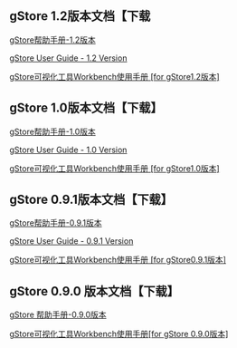 ## gStore 1.2版本文档【下载
[gStore帮助手册-1.2版本](https://gstore-bucket.oss-cn-zhangjiakou.aliyuncs.com/gstoreweb/gStore%E5%B8%AE%E5%8A%A9%E6%89%8B%E5%86%8C-1.2%E7%89%88%E6%9C%AC.pdf)

[gStore User Guide - 1.2 Version](https://gstore-bucket.oss-cn-zhangjiakou.aliyuncs.com/gstoreweb/gStore%20User%20Guide%20-%201.2%20Version.pdf)

[gStore可视化工具Workbench使用手册 [for gStore1.2版本]](https://gstore-bucket.oss-cn-zhangjiakou.aliyuncs.com/gstoreweb/gStore%20Workbench%E7%94%A8%E6%88%B7%E6%89%8B%E5%86%8CV1.2.pdf)



## gStore 1.0版本文档【下载】

[gStore帮助手册-1.0版本](https://gstore-bucket.oss-cn-zhangjiakou.aliyuncs.com/gstoreweb/gStore%E5%B8%AE%E5%8A%A9%E6%89%8B%E5%86%8C-1.0%E7%89%88%E6%9C%AC.pdf)

[gStore User Guide - 1.0 Version](https://gstore-bucket.oss-cn-zhangjiakou.aliyuncs.com/gstoreweb/gStore%20User%20Guide%20-%201.0%20Version.pdf)

[gStore可视化工具Workbench使用手册 [for gStore1.0版本]]( https://gstore-bucket.oss-cn-zhangjiakou.aliyuncs.com/gstoreweb/gStore%20Workbench%E7%94%A8%E6%88%B7%E6%89%8B%E5%86%8CV1.0.pdf)



## gStore 0.9.1版本文档【下载】

[gStore帮助手册-0.9.1版本](https://gstore-bucket.oss-cn-zhangjiakou.aliyuncs.com/gstoreweb/gStore0.9.1%E7%89%88%E6%9C%AC%E6%96%87%E6%A1%A3.pdf)

[gStore  User Guide - 0.9.1 Version](https://gstore-bucket.oss-cn-zhangjiakou.aliyuncs.com/gstoreweb/gStore0.9.1%20Version%20User%20Guide.pdf)

[gStore可视化工具Workbench使用手册 [for gStore0.9.1版本]](https://gstore-bucket.oss-cn-zhangjiakou.aliyuncs.com/gstoreweb/gStore%20Workbench%E4%BD%BF%E7%94%A8%E6%89%8B%E5%86%8Cfor%20gStore%200.9.1%E7%89%88%E6%9C%AC.pdf)



## gStore 0.9.0 版本文档【下载】

[gStore 帮助手册-0.9.0版本](https://gstore-bucket.oss-cn-zhangjiakou.aliyuncs.com/gstoreweb/gStore0.9.0%E7%89%88%E6%9C%AC%E6%96%87%E6%A1%A3.pdf)

[gStore可视化工具Workbench使用手册[for gStore 0.9.0版本]](https://gstore-bucket.oss-cn-zhangjiakou.aliyuncs.com/gstoreweb/gStore%20Workbench%E4%BD%BF%E7%94%A8%E6%89%8B%E5%86%8Cfor%20gStore0.9.0%E7%89%88%E6%9C%AC.pdf)

